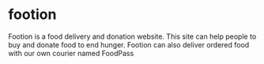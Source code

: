 # footion
Footion is a food delivery and donation website. This site can help people to buy and donate food to end hunger. Footion can also deliver ordered food with our own courier named FoodPass
